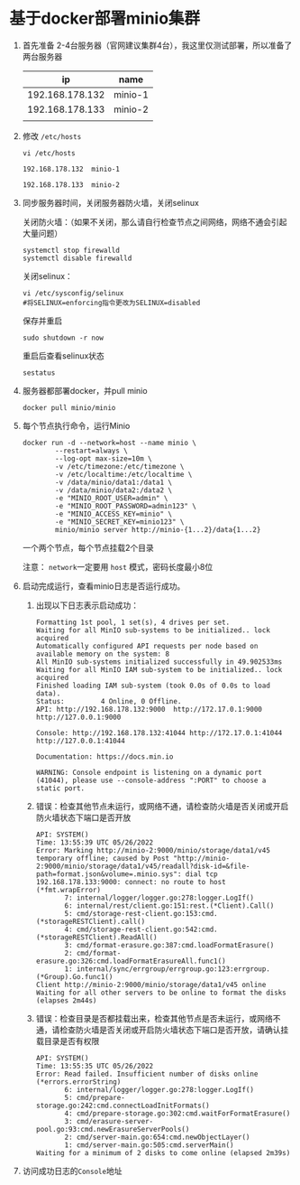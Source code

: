 # 基于docker部署minio集群

1. 首先准备 2-4台服务器（官网建议集群4台），我这里仅测试部署，所以准备了两台服务器

   | ip              | name    |
   | --------------- | ------- |
   | 192.168.178.132 | minio-1 |
   | 192.168.178.133 | minio-2 |
   |                 |         |

2. 修改 `/etc/hosts`

   `vi /etc/hosts`

   `192.168.178.132  minio-1`

   `192.168.178.133  minio-2`

3. 同步服务器时间，关闭服务器防火墙，关闭selinux

   关闭防火墙：（如果不关闭，那么请自行检查节点之间网络，网络不通会引起大量问题）

   ```shell
   systemctl stop firewalld
   systemctl disable firewalld
   ```

   关闭selinux：

   ```shell
   vi /etc/sysconfig/selinux
   #将SELINUX=enforcing指令更改为SELINUX=disabled
   ```

   保存并重启

   `sudo shutdown -r now`

   重启后查看selinux状态

   `sestatus`

4. 服务器都部署docker，并pull minio

   `docker pull minio/minio`

5. 每个节点执行命令，运行Minio

   ```shell
   docker run -d --network=host --name minio \
           --restart=always \
           --log-opt max-size=10m \
           -v /etc/timezone:/etc/timezone \
           -v /etc/localtime:/etc/localtime \
           -v /data/minio/data1:/data1 \
           -v /data/minio/data2:/data2 \
           -e "MINIO_ROOT_USER=admin" \
           -e "MINIO_ROOT_PASSWORD=admin123" \
           -e "MINIO_ACCESS_KEY=minio" \
           -e "MINIO_SECRET_KEY=minio123" \
           minio/minio server http://minio-{1...2}/data{1...2}
   ```

   一个两个节点，每个节点挂载2个目录

   注意： `network`一定要用 `host` 模式，密码长度最小8位

   

6. 启动完成运行，查看minio日志是否运行成功。

   1. 出现以下日志表示启动成功：

      ```log
      Formatting 1st pool, 1 set(s), 4 drives per set.
      Waiting for all MinIO sub-systems to be initialized.. lock acquired
      Automatically configured API requests per node based on available memory on the system: 8
      All MinIO sub-systems initialized successfully in 49.902533ms
      Waiting for all MinIO IAM sub-system to be initialized.. lock acquired
      Finished loading IAM sub-system (took 0.0s of 0.0s to load data).
      Status:         4 Online, 0 Offline. 
      API: http://192.168.178.132:9000  http://172.17.0.1:9000  http://127.0.0.1:9000         
      
      Console: http://192.168.178.132:41044 http://172.17.0.1:41044 http://127.0.0.1:41044     
      
      Documentation: https://docs.min.io
      
      WARNING: Console endpoint is listening on a dynamic port (41044), please use --console-address ":PORT" to choose a static port.
      ```

   2. 错误：检查其他节点未运行，或网络不通，请检查防火墙是否关闭或开启防火墙状态下端口是否开放

      ```log
      API: SYSTEM()
      Time: 13:55:39 UTC 05/26/2022
      Error: Marking http://minio-2:9000/minio/storage/data1/v45 temporary offline; caused by Post "http://minio-2:9000/minio/storage/data1/v45/readall?disk-id=&file-path=format.json&volume=.minio.sys": dial tcp 192.168.178.133:9000: connect: no route to host (*fmt.wrapError)
             7: internal/logger/logger.go:278:logger.LogIf()
             6: internal/rest/client.go:151:rest.(*Client).Call()
             5: cmd/storage-rest-client.go:153:cmd.(*storageRESTClient).call()
             4: cmd/storage-rest-client.go:542:cmd.(*storageRESTClient).ReadAll()
             3: cmd/format-erasure.go:387:cmd.loadFormatErasure()
             2: cmd/format-erasure.go:326:cmd.loadFormatErasureAll.func1()
             1: internal/sync/errgroup/errgroup.go:123:errgroup.(*Group).Go.func1()
      Client http://minio-2:9000/minio/storage/data1/v45 online
      Waiting for all other servers to be online to format the disks (elapses 2m44s)
      ```

   3. 错误：检查目录是否都挂载出来，检查其他节点是否未运行，或网络不通，请检查防火墙是否关闭或开启防火墙状态下端口是否开放，请确认挂载目录是否有权限

      ```log
      API: SYSTEM()
      Time: 13:55:35 UTC 05/26/2022
      Error: Read failed. Insufficient number of disks online (*errors.errorString)
             6: internal/logger/logger.go:278:logger.LogIf()
             5: cmd/prepare-storage.go:242:cmd.connectLoadInitFormats()
             4: cmd/prepare-storage.go:302:cmd.waitForFormatErasure()
             3: cmd/erasure-server-pool.go:93:cmd.newErasureServerPools()
             2: cmd/server-main.go:654:cmd.newObjectLayer()
             1: cmd/server-main.go:505:cmd.serverMain()
      Waiting for a minimum of 2 disks to come online (elapsed 2m39s)
      
      ```

      

7. 访问成功日志的`Console`地址

